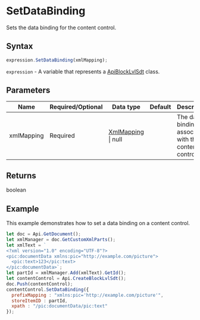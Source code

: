 # SetDataBinding

Sets the data binding for the content control.

## Syntax

```javascript
expression.SetDataBinding(xmlMapping);
```

`expression` - A variable that represents a [ApiBlockLvlSdt](../ApiBlockLvlSdt.md) class.

## Parameters

| **Name** | **Required/Optional** | **Data type** | **Default** | **Description** |
| ------------- | ------------- | ------------- | ------------- | ------------- |
| xmlMapping | Required | [XmlMapping](../../Enumeration/XmlMapping.md) \| null |  | The data binding to associate with the content control. |

## Returns

boolean

## Example

This example demonstrates how to set a data binding on a content control.

```javascript editor-docx
let doc = Api.GetDocument();
let xmlManager = doc.GetCustomXmlParts();
let xmlText = `
<?xml version="1.0" encoding="UTF-8"?>
<pic:documentData xmlns:pic="http://example.com/picture">
  <pic:text>123</pic:text>
</pic:documentData>`;
let partId = xmlManager.Add(xmlText).GetId();
let contentControl = Api.CreateBlockLvlSdt();
doc.Push(contentControl);
contentControl.SetDataBinding({
  prefixMapping : "xmlns:pic='http://example.com/picture'",
  storeItemID : partId,
  xpath : "/pic:documentData/pic:text"
});
```
